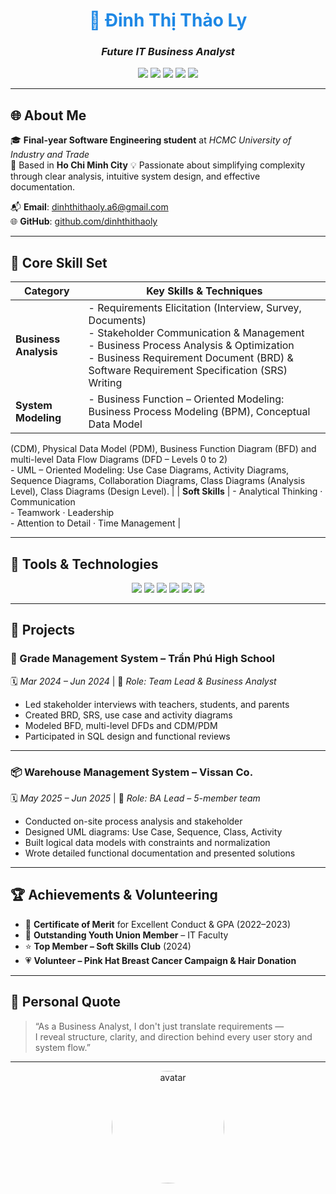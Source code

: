 <h1 align="center" style="color:#1E88E5;">💼 Đinh Thị Thảo Ly</h1>
<h3 align="center"><i>Future IT Business Analyst </i></h3>

<p align="center">
  <img src="https://img.shields.io/badge/Business%20Analyst-Process%20Focused-1976D2?style=for-the-badge&logo=confluence" />
  <img src="https://img.shields.io/badge/System%20Modeling-UML%20%7C%20DFD%20%7C%20BPMN-1565C0?style=for-the-badge&logo=codefactor" />
  <img src="https://img.shields.io/badge/Documentation-BRD%20%7C%20SRS%20%7C%20Use%20Case-0D47A1?style=for-the-badge&logo=readthedocs" />
  <img src="https://img.shields.io/badge/SQL%20Design-ERD%20%7C%20CDM%20%7C%20PDM-0B5394?style=for-the-badge&logo=sqlite" />
  <img src="https://img.shields.io/badge/Women%20in%20IT-Proud-blue?style=for-the-badge&logo=opsgenie" />
</p>

---

## 🌐 About Me

🎓 **Final-year Software Engineering student** at *HCMC University of Industry and Trade*  
📍 Based in **Ho Chi Minh City**
💡 Passionate about simplifying complexity through clear analysis, intuitive system design, and effective documentation.  

📬 **Email**: [dinhthithaoly.a6@gmail.com](mailto:dinhthithaoly.a6@gmail.com)  
🌐 **GitHub**: [github.com/dinhthithaoly](https://github.com/dinhthithaoly)

---

## 🧠 Core Skill Set

| **Category**            | **Key Skills & Techniques**                                                                                                                                 |
|-------------------------|-------------------------------------------------------------------------------------------------------------------------------------------------------------|
| **Business Analysis**   | - Requirements Elicitation (Interview, Survey, Documents)<br>- Stakeholder Communication & Management<br>- Business Process Analysis & Optimization <br>-  Business Requirement Document (BRD) & Software Requirement Specification (SRS) Writing |
| **System Modeling**     | - Business Function – Oriented Modeling: Business Process Modeling (BPM), Conceptual Data Model
(CDM), Physical Data Model (PDM), Business Function Diagram (BFD) and multi-level Data Flow
Diagrams (DFD – Levels 0 to 2)<br>- UML – Oriented Modeling: Use Case Diagrams, Activity Diagrams, Sequence Diagrams, Collaboration
Diagrams, Class Diagrams (Analysis Level), Class Diagrams (Design Level). |
| **Soft Skills**         | - Analytical Thinking · Communication<br>- Teamwork · Leadership<br>- Attention to Detail · Time Management                                                 |


---

## 🧩 Tools & Technologies

<p align="center">
  <img src="https://img.shields.io/badge/PowerDesigner-CDM%20%7C%20PDM-blue?style=flat-square&logo=datagrip">
  <img src="https://img.shields.io/badge/Rational%20Rose-UML-blue?style=flat-square&logo=ibm">
  <img src="https://img.shields.io/badge/SQL%20Server-Queries%20%26%20Designs-blue?style=flat-square&logo=microsoftsqlserver">
  <img src="https://img.shields.io/badge/Draw.io-BPM%20%7C%20DFD-blue?style=flat-square&logo=diagramsdotnet">
  <img src="https://img.shields.io/badge/Jira-Collaboration-blue?style=flat-square&logo=jira">
  <img src="https://img.shields.io/badge/Figma-Wireframing-blue?style=flat-square&logo=figma">
</p>

---

## 🚀 Projects

### 📘 Grade Management System – Trần Phú High School  
🗓️ *Mar 2024 – Jun 2024* | 👥 *Role: Team Lead & Business Analyst*  
- Led stakeholder interviews with teachers, students, and parents  
- Created BRD, SRS, use case and activity diagrams  
- Modeled BFD, multi-level DFDs and CDM/PDM  
- Participated in SQL design and functional reviews  

---

### 📦 Warehouse Management System – Vissan Co.  
🗓️ *May 2025 – Jun 2025* | 👥 *Role: BA Lead – 5-member team*  
- Conducted on-site process analysis and stakeholder   
- Designed UML diagrams: Use Case, Sequence, Class, Activity  
- Built logical data models with constraints and normalization  
- Wrote detailed functional documentation and presented solutions

---

## 🏆 Achievements & Volunteering

- 🥇 **Certificate of Merit** for Excellent Conduct & GPA (2022–2023)  
- 🏅 **Outstanding Youth Union Member** – IT Faculty  
- ⭐ **Top Member – Soft Skills Club** (2024)  
- 💗 **Volunteer – Pink Hat Breast Cancer Campaign & Hair Donation**

---

## 💬 Personal Quote

> “As a Business Analyst, I don't just translate requirements —  
> I reveal structure, clarity, and direction behind every user story and system flow.”

---

<p align="center">
  <img src="https://drive.google.com/uc?export=view&id=1fBHGny_fehpwYB1xy3kOh_1xGfpzq_ZZ" width="180" style="border-radius: 50%;" alt="avatar"/>
</p>

